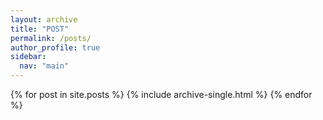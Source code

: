```yaml
---
layout: archive
title: "POST"
permalink: /posts/
author_profile: true
sidebar:
  nav: "main"
---
```


{% for post in site.posts %}
  {% include archive-single.html %}
{% endfor %}
